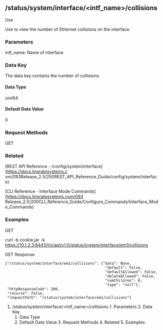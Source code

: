 ## /status/system/interface/<intf_name>/collisions

Use

Use to view the number of Ethernet collisions on the interface.

### Parameters

intf_name: Name of interface

### Data Key

The data key contains the number of collisions.

#### Data Type

uint64

#### Default Data Value

0

### Request Methods

GET

### Related

[REST API Reference - /config/system/interface](https://docs.lineratesystems.c
om/093Release_2.5/250REST_API_Reference_Guide/config/system/interface)

[CLI Reference - Interface Mode Commands](https://docs.lineratesystems.com/093
Release_2.5/200CLI_Reference_Guide/Configure_Commands/Interface_Mode_Commands)

### Examples

GET

curl -b cookie.jar -k
https://10.1.2.3:8443/lrs/api/v1.0/status/system/interface/em1/collisions

GET Response

    
    {"/status/system/interface/em1/collisions": {"data": None,
                                                  "default": False,
                                                  "defaultAllowed": False,
                                                  "deleteAllowed": False,
                                                  "numChildren": 0,
                                                  "type": "null"},
     "httpResponseCode": 200,
     "recurse": False,
     "requestPath": "/status/system/interface/em1/collisions"}
    

  1. /status/system/interface/<intf_name>/collisions
    1. Parameters
    2. Data Key
      1. Data Type
      2. Default Data Value
    3. Request Methods
    4. Related
    5. Examples


